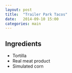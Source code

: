 ```yaml
---
layout: post
title:  "Trailer Park Tacos"
date:   2014-09-10 15:00
categories: main
---
```




## Ingredients
- Tortilla
- Real meat product
- Simulated corn
